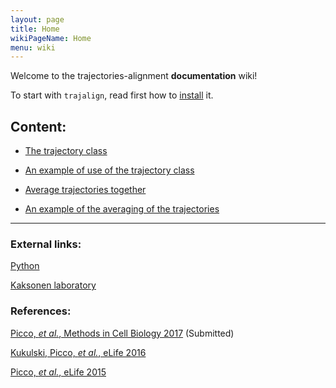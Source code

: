 ```yaml
---
layout: page
title: Home
wikiPageName: Home
menu: wiki
---
```


Welcome to the trajectories-alignment **documentation** wiki!

To start with `trajalign`, read first how to [install](Installation) it.

## Content:

* [The trajectory class](The-trajectory-class)

* [An example of use of the trajectory class](Trajectory-class-example)

* [Average trajectories together](Averaging-trajectories)

* [An example of the averaging of the trajectories](Averaging-trajectories-example)

***

### External links:

[ Python ](https://docs.python.org/3/)

[ Kaksonen laboratory ](http://cms.unige.ch/sciences/biochimie/-Marko-Kaksonen-.html)

### References:

[Picco, _et al._, Methods in Cell Biology 2017](http://) (Submitted)

[Kukulski, Picco, _et al._, eLife 2016](http://dx.doi.org/10.7554/eLife.16036)

[Picco, _et al._, eLife 2015](http://dx.doi.org/10.7554/eLife.04535)
